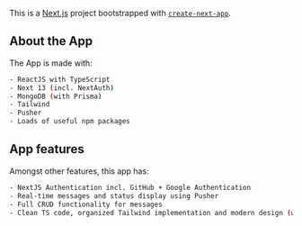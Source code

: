This is a [Next.js](https://nextjs.org/) project bootstrapped with [`create-next-app`](https://github.com/vercel/next.js/tree/canary/packages/create-next-app).

## About the App

The App is made with:
```bash
- ReactJS with TypeScript
- Next 13 (incl. NextAuth)
- MongoDB (with Prisma)
- Tailwind
- Pusher
- Loads of useful npm packages
```

## App features
Amongst other features, this app has:
```bash
- NextJS Authentication incl. GitHub + Google Authentication
- Real-time messages and status display using Pusher
- Full CRUD functionality for messages
- Clean TS code, organized Tailwind implementation and modern design (with pixel font)
```